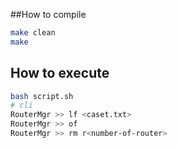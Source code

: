 ##How to compile

```bash
make clean
make
```

## How to execute

```bash
bash script.sh
# cli
RouterMgr >> lf <caset.txt>
RouterMgr >> of
RouterMgr >> rm r<number-of-router>
```

